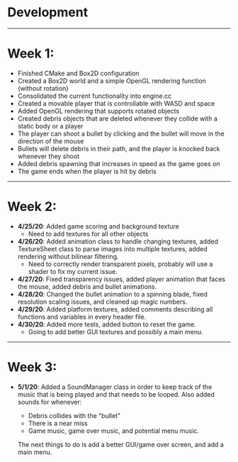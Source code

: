 # Development
---
# Week 1:
- Finished CMake and Box2D configuration
- Created a Box2D world and a simple OpenGL rendering function (without rotation)
- Consolidated the current functionality into engine.cc
- Created a movable player that is controllable with WASD and space
- Added OpenGL rendering that supports rotated objects
- Created debris objects that are deleted whenever they collide with a static body or a player
- The player can shoot a bullet by clicking and the bullet will move in the direction of the mouse
- Bullets will delete debris in their path, and the player is knocked back whenever they shoot
- Added debris spawning that increases in speed as the game goes on
- The game ends when the player is hit by debris
---
# Week 2:
- **4/25/20**: Added game scoring and background texture
    - Need to add textures for all other objects
- **4/26/20**: Added animation class to handle changing textures, added TextureSheet class to parse images into multiple
textures, added rendering without bilinear filtering.
    - Need to correctly render transparent pixels, probably will use a shader to fix my current issue.
- **4/27/20**: Fixed transparency issues, added player animation that faces the mouse, added debris and bullet
animations.
- **4/28/20**: Changed the bullet animation to a spinning blade, fixed resolution scaling issues, and cleaned up magic
numbers.
- **4/29/20**: Added platform textures, added comments describing all functions and variables in every header file.
- **4/30/20**: Added more tests, added button to reset the game.
    - Going to add better GUI textures and possibly a main menu.
---
# Week 3:
- **5/1/20**: Added a SoundManager class in order to keep track of the music that is being played and that needs to be
looped. Also added sounds for whenever:
    - Debris collides with the "bullet"
    - There is a near miss
    - Game music, game over music, and potential menu music.
    
    The next things to do is add a better GUI/game over screen, and add a main menu.
 